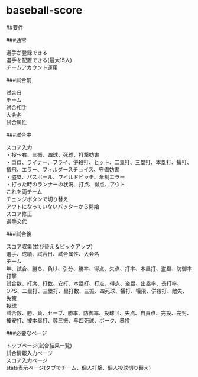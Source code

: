 # baseball-score
##要件

###通常

選手が登録できる  
選手を配置できる(最大15人)  
チームアカウント運用  

###試合前

試合日  
チーム  
試合相手  
大会名  
試合属性  

###試合中

スコア入力  
・投～右、三振、四球、死球、打撃妨害  
・ゴロ、ライナー、フライ、併殺打、ヒット、二塁打、三塁打、本塁打、犠打、犠飛、エラー、フィルダースチョイス、守備妨害  
・盗塁、パスボール、ワイルドピッチ、牽制エラー  
・打った時のランナーの状況、打点、得点、アウト  
これを両チーム  
チェンジボタンで切り替え  
アウトになっていないバッターから開始  
スコア修正  
選手交代  

###試合後

スコア収集(並び替え＆ピックアップ)  
選手、成績、試合日、試合属性、大会名  
チーム  
年、試合、勝ち、負け、引分、勝率、得点、失点、打率、本塁打、盗塁、防御率  
打撃  
試合数、打席、打数、安打、本塁打、打点、得点、盗塁、出塁率、長打率、OPS、二塁打、三塁打、塁打数、三振、四死球、犠打、犠飛、併殺打、敵失、失策  
投球  
試合数、勝、負、セーブ、勝率、防御率、投球回、失点、自責点、完投、完封、被安打、被本塁打、奪三振、与四死球、ボーク、暴投  


###必要なページ

トップページ(試合結果一覧)  
試合情報入力ページ  
スコア入力ページ  
stats表示ページ(タブでチーム、個人打撃、個人投球切り替え)  
